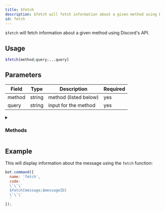 ```yaml
---
title: $fetch 
description: $fetch will fetch information about a given method using Discord's API.
id: fetch
---
```


`$fetch` will fetch information about a given method using Discord's API.

## Usage

```php
$fetch[method;query;...query]
```
## Parameters 


| Field  | Type   | Description           | Required |
| ------ | ------ | --------------------- | -------- |
| method | string | method (listed below) | yes      |
| query  | string | input for the method  | yes      |


<details>
  <summary><h3> Methods </h3></summary>

| Method              |
| ------------------- |
| message             |
| channel             |
| user                |
| invite              |
| webhook             |
| application         |
| command             |
| guildPreview        |
| guildTemplate       |
| premiumStickerPacks |
| sticker             |
| guildCommand        |
| default             |

</details>

## Example

This will display information about the message using the `fetch` function:

```javascript
bot.command({
  name: 'fetch',
  code: `
  \`\`\`
  $fetch[message;$messageID]
  \`\`\`
  ` 
});
```
